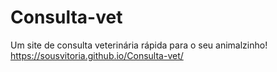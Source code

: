 # Consulta-vet
Um site de consulta veterinária rápida para o seu animalzinho!
https://sousvitoria.github.io/Consulta-vet/
